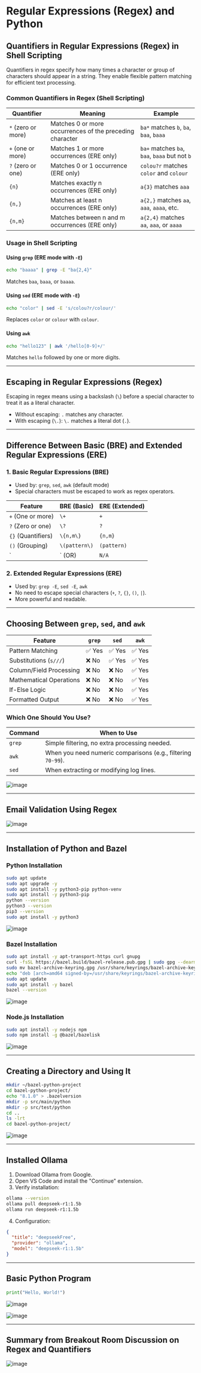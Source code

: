 # Regular Expressions (Regex) and Python

## Quantifiers in Regular Expressions (Regex) in Shell Scripting

Quantifiers in regex specify how many times a character or group of characters should appear in a string. They enable flexible pattern matching for efficient text processing.

### Common Quantifiers in Regex (Shell Scripting)

| Quantifier | Meaning | Example |
|------------|---------|---------|
| `*` (zero or more) | Matches 0 or more occurrences of the preceding character | `ba*` matches `b`, `ba`, `baa`, `baaa` |
| `+` (one or more) | Matches 1 or more occurrences (ERE only) | `ba+` matches `ba`, `baa`, `baaa` but not `b` |
| `?` (zero or one) | Matches 0 or 1 occurrence (ERE only) | `colou?r` matches `color` and `colour` |
| `{n}` | Matches exactly n occurrences (ERE only) | `a{3}` matches `aaa` |
| `{n,}` | Matches at least n occurrences (ERE only) | `a{2,}` matches `aa`, `aaa`, `aaaa`, etc. |
| `{n,m}` | Matches between n and m occurrences (ERE only) | `a{2,4}` matches `aa`, `aaa`, or `aaaa` |

### Usage in Shell Scripting

#### Using `grep` (ERE mode with `-E`)
```sh
echo "baaaa" | grep -E "ba{2,4}"
```
Matches `baa`, `baaa`, or `baaaa`.

#### Using `sed` (ERE mode with `-E`)
```sh
echo "color" | sed -E 's/colou?r/colour/'
```
Replaces `color` or `colour` with `colour`.

#### Using `awk`
```sh
echo "hello123" | awk '/hello[0-9]+/'
```
Matches `hello` followed by one or more digits.

---

## Escaping in Regular Expressions (Regex)

Escaping in regex means using a backslash (`\`) before a special character to treat it as a literal character.

- Without escaping: `.` matches any character.
- With escaping (`\.`): `\.` matches a literal dot (`.`).

---

## Difference Between Basic (BRE) and Extended Regular Expressions (ERE)

### 1. Basic Regular Expressions (BRE)
- Used by: `grep`, `sed`, `awk` (default mode)
- Special characters must be escaped to work as regex operators.

| Feature | BRE (Basic) | ERE (Extended) |
|---------|------------|---------------|
| `+` (One or more) | `\+` | `+` |
| `?` (Zero or one) | `\?` | `?` |
| `{}` (Quantifiers) | `\{n,m\}` | `{n,m}` |
| `()` (Grouping) | `\(pattern\)` | `(pattern)` |
| `|` (OR) | `N/A` | `a|b` |

### 2. Extended Regular Expressions (ERE)
- Used by: `grep -E`, `sed -E`, `awk`
- No need to escape special characters (`+`, `?`, `{}`, `()`, `|`).
- More powerful and readable.

---

## Choosing Between `grep`, `sed`, and `awk`

| Feature | `grep` | `sed` | `awk` |
|---------|--------|--------|------|
| Pattern Matching | ✅ Yes | ✅ Yes | ✅ Yes |
| Substitutions (`s///`) | ❌ No | ✅ Yes | ✅ Yes |
| Column/Field Processing | ❌ No | ❌ No | ✅ Yes |
| Mathematical Operations | ❌ No | ❌ No | ✅ Yes |
| If-Else Logic | ❌ No | ❌ No | ✅ Yes |
| Formatted Output | ❌ No | ❌ No | ✅ Yes |

### Which One Should You Use?

| Command | When to Use |
|---------|-------------|
| `grep` | Simple filtering, no extra processing needed. |
| `awk` | When you need numeric comparisons (e.g., filtering `70-99`). |
| `sed` | When extracting or modifying log lines. |

![image](https://github.com/user-attachments/assets/f45bb56a-c24d-4a83-ad66-251c2daa3657)


---

## Email Validation Using Regex

![image](https://github.com/user-attachments/assets/4d8205e8-2970-475b-8780-11e8309f3084)

---

## Installation of Python and Bazel

### Python Installation
```sh
sudo apt update
sudo apt upgrade -y
sudo apt install -y python3-pip python-venv
sudo apt install -y python3-pip
python --version
python3 --version
pip3 --version
sudo apt install -y python3
```
![image](https://github.com/user-attachments/assets/eeb158ec-466a-418e-9f0f-dd474451fe8c)

### Bazel Installation
```sh
sudo apt install -y apt-transport-https curl gnupg
curl -fsSL https://bazel.build/bazel-release.pub.gpg | sudo gpg --dearmor > bazel-archive-keyring.gpg
sudo mv bazel-archive-keyring.gpg /usr/share/keyrings/bazel-archive-keyring.gpg
echo "deb [arch=amd64 signed-by=/usr/share/keyrings/bazel-archive-keyring.gpg] https://storage.googleapis.com/bazel-apt stable jdk1.8" | sudo tee /etc/apt/sources.list.d/bazel.list
sudo apt update
sudo apt install -y bazel
bazel --version
```
![image](https://github.com/user-attachments/assets/c28d69d5-38bd-4890-ac48-c4b7b7b0f8f8)

### Node.js Installation
```sh
sudo apt install -y nodejs npm
sudo npm install -g @bazel/bazelisk
```
![image](https://github.com/user-attachments/assets/8f08c185-32d6-45d3-ae14-07e13eb5759b)

---

## Creating a Directory and Using It
```sh
mkdir ~/bazel-python-project
cd bazel-python-project/
echo "8.1.0" > .bazelversion
mkdir -p src/main/python
mkdir -p src/test/python
cd ..
ls -lrt
cd bazel-python-project/
```
![image](https://github.com/user-attachments/assets/3ed8b2f0-debe-4884-8056-433b7661dd60)

---

## Installed Ollama

1. Download Ollama from Google.
2. Open VS Code and install the "Continue" extension.
3. Verify installation:
```sh
ollama --version
ollama pull deepseek-r1:1.5b
ollama run deepseek-r1:1.5b
```
4. Configuration:
```json
{
  "title": "deepseekFree",
  "provider": "ollama",
  "model": "deepseek-r1:1.5b"
}
```

---

## Basic Python Program

```python
print("Hello, World!")
```
![image](https://github.com/user-attachments/assets/39350458-d15b-4615-85f9-85ea5b25662d)

![image](https://github.com/user-attachments/assets/d2cfc242-4230-432c-9853-a40fad6b93af)

---

## Summary from Breakout Room Discussion on Regex and Quantifiers
![image](https://github.com/user-attachments/assets/18e36fe9-246e-4229-8c72-3a26766ef5e2)
